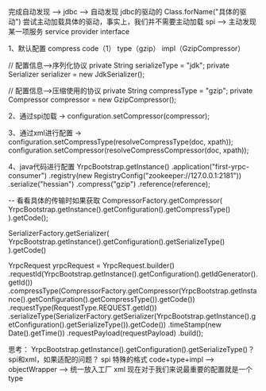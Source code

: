 完成自动发现 --> jdbc  --> 自动发现 jdbc的驱动的
Class.forName("具体的驱动") 尝试主动加载具体的驱动，事实上，我们并不需要主动加载
spi --> 主动发现某一项服务  service provider interface

1、默认配置
compress  code（1） type（gzip） impl（GzipCompressor）

// 配置信息-->序列化协议
private String serializeType = "jdk";
private Serializer serializer = new JdkSerializer();

// 配置信息-->压缩使用的协议
private String compressType = "gzip";
private Compressor compressor = new GzipCompressor();

2、通过spi加载   ->
configuration.setCompressor(compressor);

3、通过xml进行配置  ->  
configuration.setCompressType(resolveCompressType(doc, xpath));
configuration.setCompressor(resolveCompressCompressor(doc, xpath));


4、java代码进行配置
YrpcBootstrap.getInstance()
    .application("first-yrpc-consumer")
    .registry(new RegistryConfig("zookeeper://127.0.0.1:2181"))
    .serialize("hessian")
    .compress("gzip")
    .reference(reference);


-- 看看具体的传输时如果获取
CompressorFactory.getCompressor(
    YrpcBootstrap.getInstance().getConfiguration().getCompressType()
).getCode();

SerializerFactory.getSerializer(
    YrpcBootstrap.getInstance().getConfiguration().getSerializeType()
).getCode()


YrpcRequest yrpcRequest = YrpcRequest.builder()
    .requestId(YrpcBootstrap.getInstance().getConfiguration().getIdGenerator().getId())
    .compressType(CompressorFactory.getCompressor(YrpcBootstrap.getInstance().getConfiguration().getCompressType()).getCode())
    .requestType(RequestType.REQUEST.getId())
    .serializeType(SerializerFactory.getSerializer(YrpcBootstrap.getInstance().getConfiguration().getSerializeType()).getCode())
    .timeStamp(new Date().getTime())
    .requestPayload(requestPayload)
    .build();


思考：
YrpcBootstrap.getInstance().getConfiguration().getSerializeType()？
spi和xml，如果适配的问题？
spi 特殊的格式  code+type+impl --> objectWrapper --> 统一放入工厂
xml
现在对于我们来说最重要的配置就是一个type